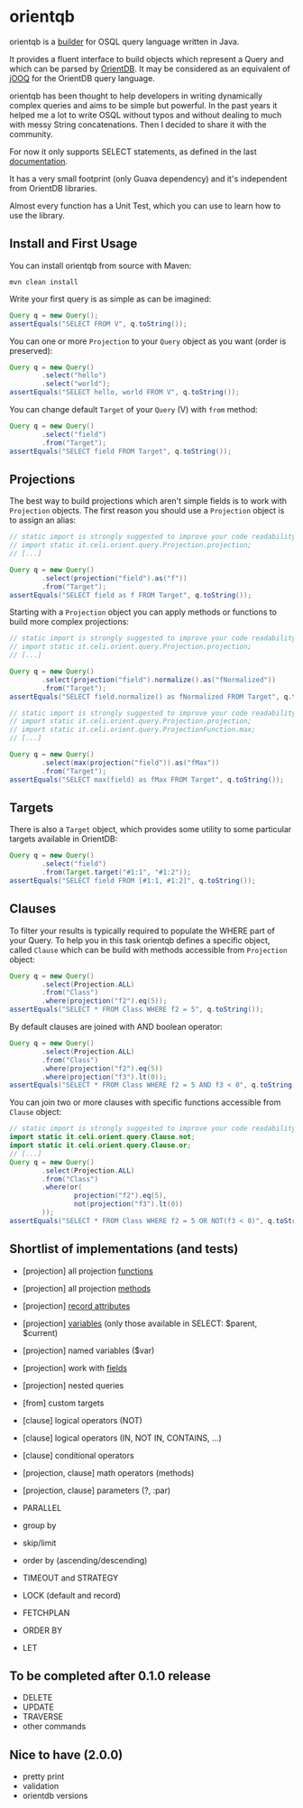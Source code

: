 
orientqb
========
orientqb is a [builder](http://en.wikipedia.org/wiki/Builder_pattern) for OSQL query language written in Java.

It provides a fluent interface to build objects which represent a Query and which can be parsed by
[OrientDB](http://www.orientechnologies.com/orientdb/). It may be considered as an equivalent of [jOOQ](http://www.jooq.org/)
for the OrientDB query language.

orientqb has been thought to help developers in writing dynamically complex queries and aims to be simple but powerful.
In the past years it helped me a lot to write OSQL without typos and without dealing to much with messy String concatenations.
Then I decided to share it with the community.

For now it only supports SELECT statements, as defined in the last
[documentation](http://www.orientechnologies.com/docs/last/).

It has a very small footprint (only Guava dependency) and it's independent from OrientDB libraries.

Almost every function has a Unit Test, which you can use to learn how to use the library.

Install and First Usage
-----------------------

You can install orientqb from source with Maven:

```
mvn clean install
```

Write your first query is as simple as can be imagined:

```java
Query q = new Query();
assertEquals("SELECT FROM V", q.toString());
```

You can one or more `Projection` to your `Query` object as you want (order is preserved):

```java
Query q = new Query()
        .select("hello")
        .select("world");
assertEquals("SELECT hello, world FROM V", q.toString());
```

You can change default `Target` of your `Query` (V) with `from` method:

```java
Query q = new Query()
        .select("field")
        .from("Target");
assertEquals("SELECT field FROM Target", q.toString());
```

Projections
-----------

The best way to build projections which aren't simple fields is to work with `Projection` objects. The first reason you
should use a `Projection` object is to assign an alias:


```java
// static import is strongly suggested to improve your code readability
// import static it.celi.orient.query.Projection.projection;
// [...]

Query q = new Query()
        .select(projection("field").as("f"))
        .from("Target");
assertEquals("SELECT field as f FROM Target", q.toString());
```

Starting with a `Projection` object you can apply methods or functions to build more complex projections:

```java
// static import is strongly suggested to improve your code readability
// import static it.celi.orient.query.Projection.projection;
// [...]

Query q = new Query()
        .select(projection("field").normalize().as("fNormalized"))
        .from("Target");
assertEquals("SELECT field.normalize() as fNormalized FROM Target", q.toString());
```

```java
// static import is strongly suggested to improve your code readability
// import static it.celi.orient.query.Projection.projection;
// import static it.celi.orient.query.ProjectionFunction.max;
// [...]

Query q = new Query()
        .select(max(projection("field")).as("fMax"))
        .from("Target");
assertEquals("SELECT max(field) as fMax FROM Target", q.toString());
```

Targets
-------

There is also a `Target` object, which provides some utility to some particular targets available in OrientDB:

```java
Query q = new Query()
        .select("field")
        .from(Target.target("#1:1", "#1:2"));
assertEquals("SELECT field FROM [#1:1, #1:2]", q.toString());
```

Clauses
-------

To filter your results is typically required to populate the WHERE part of your Query. To help you in this task
orientqb defines a specific object, called `Clause` which can be build with methods accessible from `Projection` object:

```java
Query q = new Query()
        .select(Projection.ALL)
        .from("Class")
        .where(projection("f2").eq(5));
assertEquals("SELECT * FROM Class WHERE f2 = 5", q.toString());
```

By default clauses are joined with AND boolean operator:

```java
Query q = new Query()
        .select(Projection.ALL)
        .from("Class")
        .where(projection("f2").eq(5))
        .where(projection("f3").lt(0));
assertEquals("SELECT * FROM Class WHERE f2 = 5 AND f3 < 0", q.toString());
```

You can join two or more clauses with specific functions accessible from `Clause` object:

```java
// static import is strongly suggested to improve your code readability
import static it.celi.orient.query.Clause.not;
import static it.celi.orient.query.Clause.or;
// [...]
Query q = new Query()
        .select(Projection.ALL)
        .from("Class")
        .where(or(
                projection("f2").eq(5),
                not(projection("f3").lt(0))
        ));
assertEquals("SELECT * FROM Class WHERE f2 = 5 OR NOT(f3 < 0)", q.toString());
```

Shortlist of implementations (and tests)
----------------------------------------
* [projection] all projection [functions](http://www.orientechnologies.com/docs/last/orientdb.wiki/SQL-Functions.html)
* [projection] all projection [methods](http://www.orientechnologies.com/docs/last/orientdb.wiki/SQL-Methods.html)
* [projection] [record attributes](http://www.orientechnologies.com/docs/last/orientdb.wiki/SQL-Where.html#record-attributes)
* [projection] [variables](http://www.orientechnologies.com/docs/last/orientdb.wiki/SQL-Where.html#variables) (only those available in SELECT: $parent, $current)
* [projection] named variables ($var)
* [projection] work with [fields](http://www.orientechnologies.com/docs/1.7.8/orientdb.wiki/Document-Field-Part.html)
* [projection] nested queries

* [from] custom targets

* [clause] logical operators (NOT)
* [clause] logical operators (IN, NOT IN, CONTAINS, ...)
* [clause] conditional operators

* [projection, clause] math operators (methods)
* [projection, clause] parameters (?, :par)

* PARALLEL
* group by
* skip/limit
* order by (ascending/descending)
* TIMEOUT and STRATEGY
* LOCK (default and record)
* FETCHPLAN
* ORDER BY
* LET

To be completed after 0.1.0 release
-----------------------------------

* DELETE
* UPDATE
* TRAVERSE
* other commands

Nice to have (2.0.0)
------------------------------------

* pretty print
* validation
* orientdb versions